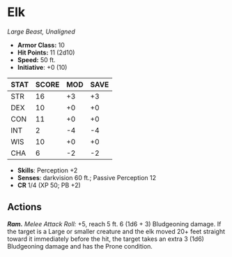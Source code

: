 # Elk

*Large Beast, Unaligned*

- **Armor Class:** 10
- **Hit Points:** 11 (2d10)
- **Speed:** 50 ft.
- **Initiative**: +0 (10)

|STAT|SCORE|MOD|SAVE|
| --- | --- | --- | ---- |
| STR | 16 | +3 | +3 |
| DEX | 10 | +0 | +0 |
| CON | 11 | +0 | +0 |
| INT | 2 | -4 | -4 |
| WIS | 10 | +0 | +0 |
| CHA | 6 | -2 | -2 |

- **Skills**: Perception +2
- **Senses**: darkvision 60 ft.; Passive Perception 12
- **CR** 1/4 (XP 50; PB +2)

## Actions

***Ram.*** *Melee Attack Roll:* +5, reach 5 ft. 6 (1d6 + 3) Bludgeoning damage. If the target is a Large or smaller creature and the elk moved 20+ feet straight toward it immediately before the hit, the target takes an extra 3 (1d6) Bludgeoning damage and has the Prone condition.

